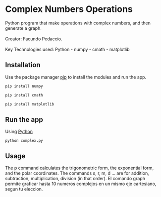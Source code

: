 # Complex Numbers Operations
Python program that make operations with complex numbers, and then generate a graph.
<br><br>
Creator: Facundo Pedaccio.
<br><br>
Key Technologies used: Python - numpy - cmath - matplotlib

## Installation
Use the package manager [pip](https://pypi.org/project/pip/) to install the modules and run the app.
```bash
pip install numpy
```
```bash
pip install cmath
```
```bash
pip install matplotlib
```
## Run the app
Using [Python](https://www.python.org/)
```
python complex.py
```

## Usage
The p command calculates the trigonometric form, the exponential form, and the polar coordinates.
The commands s, r, m, d ... are for addition, subtraction, multiplication, division (in that order).
El comando graph permite graficar hasta 10 numeros complejos en un mismo eje cartesiano, segun tu eleccion.
